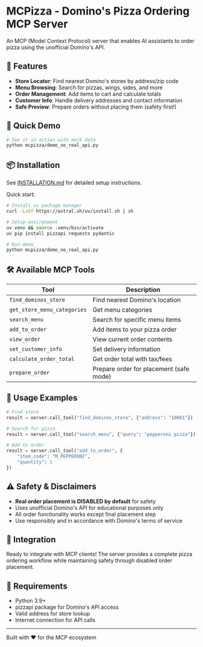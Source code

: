 # MCPizza - Domino's Pizza Ordering MCP Server

An MCP (Model Context Protocol) server that enables AI assistants to order pizza using the unofficial Domino's API.

## 🍕 Features

- **Store Locator**: Find nearest Domino's stores by address/zip code
- **Menu Browsing**: Search for pizzas, wings, sides, and more
- **Order Management**: Add items to cart and calculate totals
- **Customer Info**: Handle delivery addresses and contact information  
- **Safe Preview**: Prepare orders without placing them (safety first!)

## 🚀 Quick Demo

```bash
# See it in action with mock data
python mcpizza/demo_no_real_api.py
```

## 📦 Installation

See [INSTALLATION.md](INSTALLATION.md) for detailed setup instructions.

Quick start:
```bash
# Install uv package manager
curl -LsSf https://astral.sh/uv/install.sh | sh

# Setup environment
uv venv && source .venv/bin/activate
uv pip install pizzapi requests pydantic

# Run demo
python mcpizza/demo_no_real_api.py
```

## 🛠 Available MCP Tools

| Tool | Description |
|------|-------------|
| `find_dominos_store` | Find nearest Domino's location |
| `get_store_menu_categories` | Get menu categories |
| `search_menu` | Search for specific menu items |
| `add_to_order` | Add items to your pizza order |
| `view_order` | View current order contents |
| `set_customer_info` | Set delivery information |
| `calculate_order_total` | Get order total with tax/fees |
| `prepare_order` | Prepare order for placement (safe mode) |

## 🎯 Usage Examples

```python
# Find store
result = server.call_tool("find_dominos_store", {"address": "10001"})

# Search for pizza
result = server.call_tool("search_menu", {"query": "pepperoni pizza"})

# Add to order
result = server.call_tool("add_to_order", {
    "item_code": "M_PEPPERONI", 
    "quantity": 1
})
```

## ⚠️ Safety & Disclaimers

- **Real order placement is DISABLED by default** for safety
- Uses unofficial Domino's API for educational purposes only
- All order functionality works except final placement step
- Use responsibly and in accordance with Domino's terms of service

## 🔧 Integration

Ready to integrate with MCP clients! The server provides a complete pizza ordering workflow while maintaining safety through disabled order placement.

## 📝 Requirements

- Python 3.9+
- pizzapi package for Domino's API access
- Valid address for store lookup
- Internet connection for API calls

---

Built with ❤️ for the MCP ecosystem
